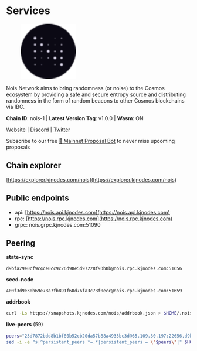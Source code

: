 # Services

<figure><img src="https://raw.githubusercontent.com/kj89/cosmos-images/main/logos/nois.png" width="150" alt=""><figcaption></figcaption></figure>

Nois Network aims to bring randomness (or noise)  to the Cosmos ecosystem by providing a safe and  secure entropy source and distributing randomness  in the form of random beacons to other Cosmos blockchains via IBC.

**Chain ID**: nois-1 | **Latest Version Tag**: v1.0.0 | **Wasm**: ON

[Website](https://nois.network) | [Discord](https://discord.gg/dHdpwtEb6F) | [Twitter](https://twitter.com/NoisRNG)



Subscribe to our free [🤖 Mainnet Proposal Bot](https://t.me/kjnodes_proposal_bot) to never miss upcoming proposals


## Chain explorer
[https://explorer.kjnodes.com/nois](https://explorer.kjnodes.com/nois)

## Public endpoints

* api: [https://nois.api.kjnodes.com](https://nois.api.kjnodes.com)
* rpc: [https://nois.rpc.kjnodes.com](https://nois.rpc.kjnodes.com)
* grpc: nois.grpc.kjnodes.com:51090

## Peering

**state-sync**

```text
d9bfa29e0cf9c4ce0cc9c26d98e5d97228f93b0b@nois.rpc.kjnodes.com:51656
```

**seed-node**

```text
400f3d9e30b69e78a7fb891f60d76fa3c73f0ecc@nois.rpc.kjnodes.com:51659
```

**addrbook**
```bash
curl -Ls https://snapshots.kjnodes.com/nois/addrbook.json > $HOME/.noisd/config/addrbook.json
```

**live-peers** (59)
```bash
peers="23d7872bdd8b1bf80b52cb20da57b88a4935bc3d@65.109.30.197:22656,d9bfa29e0cf9c4ce0cc9c26d98e5d97228f93b0b@65.109.88.38:51656,c695f41458b08fe87729beffa513f1c38d20d1db@193.70.33.64:17356,3ca7cbc2cd1938d67b50ae27447f9a975e39f58e@94.130.16.254:36656,72cd4222818d25da5206092c3efc2c0dd0ec34fe@161.97.96.91:36656,c8db99691545545402a1c45fa897f3cb1a05aea6@65.108.231.124:36656,dac094230205ee1f49b42ac0ace9d95c3578d7e7@88.198.18.88:32656,b26e5ac4afbadf96ad31ee3aeb5e6557f2894037@65.108.199.222:30656,1eef6409922688e5bf6f00891537552b9ba5540f@135.181.119.59:51656,8cce0e919b1a7c42086a712748c8e84d7d7cd9ac@135.181.155.14:26656,379c0e32463be66e5cf8d13d62eb87ddb1a702c2@142.132.152.46:47656,8cc5b14d9146a5318577003506c6624433d813f1@5.78.99.23:26656,8826663aa6d8f28d53978a8c9b7c940bc0818ae8@65.109.93.100:30656,1893178693fc4e376f8c093ae30e44e27619f79c@198.244.213.94:25156,fcb9c69549185c252e70a1910ab7f4bf81f43b32@65.21.203.204:51656,d4f30672ef58f234fd13b503f7ca3d32ffc4e7a2@45.63.104.164:26656,563162895c3152ba7c46b115cd79f5d75017e9dc@65.108.138.80:17356,6d514b525db3a3a010848648a35c7118b844b330@65.108.44.149:46656,533bff9f712beefd9e17066f1c71414fc70335e6@213.202.208.101:26656,34ad29a8a93053aeb6d8c27d8d20bd7131d6b524@178.63.8.245:60656,b8711d88e017e33753a59abd9e202744ddf3f9a5@148.251.8.186:33656,483678c263d8ceb45b11e450628928d05c641187@194.163.167.138:60656,21b4ae16f5133a64cc9a0eea825ff3eda83e821c@65.109.54.232:26656,e541e3a182bcb8d8da8cea17716d12f0b730a0a6@144.76.40.53:17356,5538f2c7fdbf5e1c71f456c07f863d82ee814935@95.217.154.80:26656,1c69bfe397bf62159ccd5074aaa4c7461d5a034a@88.99.161.162:25656,ed0cce5194ebefdf2f4d9301efc9a12101c35aa2@57.128.163.232:26656,4194a82db2d4ed54641d8b4a926fc71411e7aad9@202.61.194.254:60756,64bb3218e9e71177e3a72bcc5f36c9f9cc654f7b@51.68.204.169:26656,b5058b5422c6bdba55eafac46cc23731288f42c8@130.255.170.126:26656,868a44ba614de8cc09a208601f1aea4056df63c3@45.88.223.247:26656,288e7a14ccac3cdc1d8ab20335d4c48edf5930f2@84.46.250.136:17356,a5224f7375f156c07c28f336355e4e727699fad5@65.109.95.26:27656,e62849ea53f3f0c926f0ffe8bd6a2645672d875a@213.239.199.149:26656,732fe2553e152d37b29653ee07324fdbfd5ef961@95.217.200.26:36656,8ec2fee6c37c07cc5af57ec870015a0191d4707d@65.108.65.36:51656,9d21af60ad2568ffcb55a0bd0eb03b6cfa2644c5@49.12.120.113:26656,3784e5ecd7f703c8a37427463e9c7c7b31389345@142.132.211.91:51656,eeb51b9e6c7d6de977e3c6419f3bba78263b4b7e@192.99.32.49:26656,6ef1914f30ac7becdf2c718b65c61cd618b7021a@57.128.144.242:26656,8669164aadd01c6024ecb286932350f77603da9b@104.193.254.42:27656,a1b7affbe008c5e900c5b2e1598aa212215fa3cb@144.76.176.154:51656,ad53e98a88aa0c6f724b457ad6575b83c5f4a02b@167.235.15.19:30656,2e1d9305a5be27fc708ea7bc2fade939be1259e6@65.108.82.62:51656,79d98c9f14f9b4281e3431b8f292b9ce2bc231e8@109.123.251.49:26656,e3399b75e37dfed3f81e9e628354dc27ff978275@65.109.29.150:51656,7502abfa0929a2469f10696f6f309c7e7c5555ab@95.217.83.28:17356,acf21becb9397db3dc7ad29cd11993c8869d0ad3@65.21.52.246:26656,dd7607ce23081b71310137221ebe4610c3114bea@57.128.20.163:17356,50ca6d5a2d43dd88eb75a28871285c42e6b57dec@149.102.136.149:32656,8e0b3f56137f0fb116e13575c7805c1a975d8306@93.186.200.10:51656,871066c94ef32f061f5f3db4d7a6d94b38d73c0f@65.109.92.240:40136,c98c58a8cd821f8814bb995d30299e76abb485aa@142.132.194.157:26456,0371e0701ba6aaf231d147d49cdd67735d64495a@65.109.104.118:60656,2b584d00e598766c5fd2b8e80513fef1e2cf5393@192.95.30.128:26656,763f4cd38f0685616b6657d9a34c1cdbf01ca90c@212.23.222.109:26456,00852ba0bfdf20aac74369b1a5c43e50668c9738@135.181.128.114:17356,0ede37f273933f5f9d6644f68e51128c6332c431@65.108.11.234:26656,8f36fd1d1b8718e54053b64717ddbbbe2a4e6d3d@154.53.44.239:26656"
sed -i -e "s|^persistent_peers *=.*|persistent_peers = \"$peers\"|" $HOME/.noisd/config/config.toml
```

